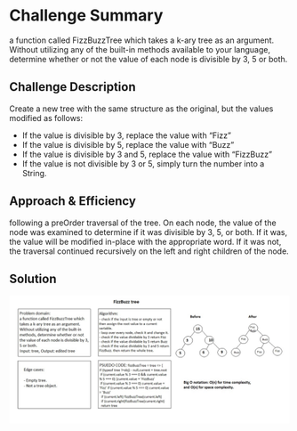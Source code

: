 # Challenge Summary

a function called FizzBuzzTree which takes a k-ary tree as an argument.
Without utilizing any of the built-in methods available to your language, determine whether or not the value of each node is divisible by 3, 5 or both.

## Challenge Description

Create a new tree with the same structure as the original, but the values modified as follows:

- If the value is divisible by 3, replace the value with “Fizz”
- If the value is divisible by 5, replace the value with “Buzz”
- If the value is divisible by 3 and 5, replace the value with “FizzBuzz”
- If the value is not divisible by 3 or 5, simply turn the number into a String.

## Approach & Efficiency

following a preOrder traversal of the tree. On each node, the value of the node was examined to determine if it was divisible by 3, 5, or both. If it was, the value will be modified in-place with the appropriate word. If it was not, the traversal continued recursively on the left and right children of the node. 

## Solution

![](../../assets/fizzBuzz.JPG)
